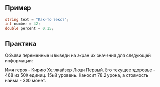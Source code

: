 ## Пример
```cs
string text = "Как-то текст";
int number = 42;
double percent = 0.15;
```

## Практика
Объяви переменные и выведи на экран их значения для следующей информации:

Имя героя - Кирию Хеллкайзер Люци Первый. Его текущее здоровье - 468 из 500 единиц. 15ый уровень. Наносит 78.2 урона, а стоимость найма - 300 монет.
